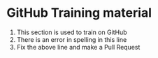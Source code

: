 # GitHub Training material

1. This section is used to train on GitHub
1. There is an error in spelling in this line
1. Fix the above line and make a Pull Request
